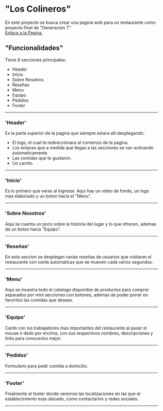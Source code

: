 # "Los Colineros"

En este proyecto se busca crear una pagina web para un restaurante como proyecto final de "Generacion T" \
[Enlace a la Pagina.](https://uzilekz.github.io/Los-Colineros/)

## "Funcionalidades"

Tiene 8 secciones principales:

* Header
* Inicio
* Sobre Nosotros
* Reseñas
* Menu
* Equipo
* Pedidos
* Footer

---------------

### 'Header'
Es la parte superior de la pagina que siempre estara alli desplegando: 

* El logo, el cual te redireccionara al comienzo de la pagina.
* Los enlaces que a medida que llegas a las secciones se van activando automaticamente.
* Las comidas que te gustaron.
* Un carrito.

---------------

### 'Inicio'
Es lo primero que veras al ingresar. Aqui hay un video de fondo, un logo mas elaborado y un boton hacia el "Menu".

---------------

### 'Sobre Nosotros'
Aqui se cuenta un poco sobre la historia del lugar y lo que ofrecen, ademas de un boton hacia "Equipo".

---------------

### 'Reseñas'
En esta seccion se desplegan varias reseñas de usuarios que visitaron el restaurante con cards automaticas que se mueven cada varios segundos.

---------------

### 'Menu'
Aqui se muestra todo el catalogo disponible de productos para comprar separados por mini secciones con botones, ademas de poder poner en favoritos las comidas que desees.

---------------

### 'Equipo'
Cards con los trabajadores mas importantes del restaurante al pasar el mouse o dedo por encima, con sus respectivos nombres, descripciones y links para conocerlos mejor.

---------------

### 'Pedidos'
Formulario para pedir comida a domicilio.

---------------

### 'Footer'
Finalmente el footer donde veremos las localizaciones en las que el establecimiento esta ubicado, como contactarlos y redes sociales.

---------------

